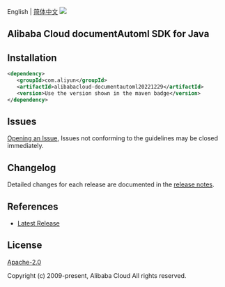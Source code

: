 English | [简体中文](README-CN.md)
![](https://aliyunsdk-pages.alicdn.com/icons/AlibabaCloud.svg)

## Alibaba Cloud documentAutoml SDK for Java

## Installation

```xml
<dependency>
   <groupId>com.aliyun</groupId>
   <artifactId>alibabacloud-documentautoml20221229</artifactId>
   <version>Use the version shown in the maven badge</version>
</dependency>
```

## Issues
[Opening an Issue](https://github.com/aliyun/alibabacloud-java-async-sdk/issues/new), Issues not conforming to the guidelines may be closed immediately.

## Changelog
Detailed changes for each release are documented in the [release notes](./ChangeLog.txt).

## References
* [Latest Release](https://github.com/aliyun/alibabacloud-async-java-sdk/)

## License
[Apache-2.0](http://www.apache.org/licenses/LICENSE-2.0)

Copyright (c) 2009-present, Alibaba Cloud All rights reserved.
